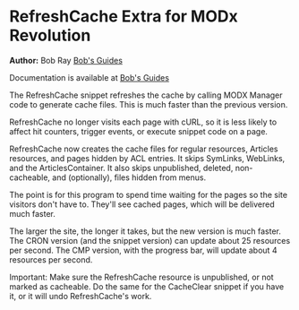 RefreshCache Extra for MODx Revolution
======================================

**Author:** Bob Ray [Bob's Guides](https://bobsguides.com)

Documentation is available at [Bob's Guides](https://bobsguides.com/refreshcache-tutorial.html)


The RefreshCache snippet refreshes the cache by calling MODX Manager code to generate cache files. This is much faster than the previous version. 

RefreshCache no longer visits each page with cURL, so it is less likely to affect hit counters, trigger events, or execute snippet code on a page.

RefreshCache now creates the cache files for regular resources, Articles resources, and pages hidden by ACL entries. It skips SymLinks, WebLinks, and the ArticlesContainer. It also skips unpublished, deleted, non-cacheable, and (optionally), files hidden from menus.

The point is for this program to spend time waiting for the pages so
the site visitors don't have to. They'll see cached pages, which will be
delivered much faster.
 
 
The larger the site, the longer it takes, but the new version is much faster. The CRON version (and the snippet version) can update about 25 resources per second. The CMP version, with the progress bar, will update about 4 resources per second.

Important: Make sure the RefreshCache resource is unpublished, or not marked as cacheable. Do the same for the CacheClear snippet if you have it, or it will undo RefreshCache's work.
